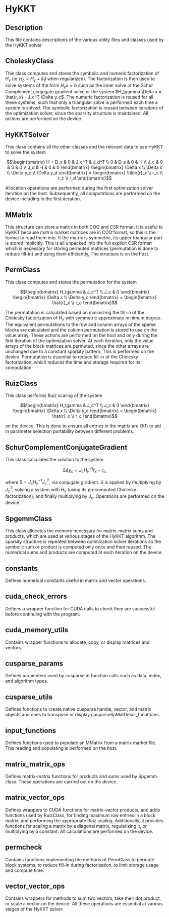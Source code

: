 # HyKKT

## Description
This file contains descriptions of the various utility files and classes used 
by the HyKKT solver

## CholeskyClass
This class computes and stores the symbolic and numeric factorization of 
$H_\gamma$ (or $H_\delta = H_\gamma + \delta_1 I$ when regularized). The 
factorization is then used to solve systems of the form $H_\gamma x = b$ such
as the inner solve of the Schur Complement conjugate gradient solve or the 
system $H_\gamma \Delta x = \hat{r_x} - J_c^T \Delta y_c$. The numeric 
factorization is reused for all these systems, such that only a triangular 
solve is performed each time a system is solved. The symbolic factorization is
reused between iterations of the optimization solver, since the sparsity 
structure is maintained. All actions are performed on the device.

## HyKKTSolver
This class contains all the other classes and the relevant data to use HyKKT
to solve the system
```math
\begin{bmatrix}
    H + D_x     & 0         & J_c^T     & J_d^T \\
      0         & D_s       & 0           & -I  \\
     J_c        & 0         & 0           & 0   \\
     J_d        & -I        & 0           & 0
\end{bmatrix}
\begin{bmatrix}
  \Delta x \\ \Delta s \\ \Delta y_c \\ \Delta y_d
\end{bmatrix} =
\begin{bmatrix}
  \tilde{r}_x \\ r_s \\ r_c \\ r_d
\end{bmatrix}
```
Allocation operations are performed during the first optimization solver 
iteration on the host. Subsequently, all computations are performed on the
device including in the first iteration.

## MMatrix
This structure can store a matrix in both COO and CSR format. It is useful to 
HyKKT because matrix market matrices are in COO format, so this is the format
to read them into. If the matrix is symmetric, its upper triangular part is
stored implicitly. This is all unpacked into the full explicit CSR format which
is necessary for storing permuted matrices (permutation is done to reduce 
fill-in) and using them efficiently, The structure is on the host.

## PermClass
This class computes and stores the permutation for the system
```math
\begin{bmatrix}
    H_\gamma    & J_c^T     \\
      J_c         & 0       
\end{bmatrix}
\begin{bmatrix}
  \Delta x \\ \Delta y_c
\end{bmatrix} =
\begin{bmatrix}
  \hat{r}_x \\ r_c 
\end{bmatrix}
```
The permutation is calculated based on minimizing the fill-in of the Cholesky
factorization of $H_\gamma$ with symmetric approximate minimum degree. The 
equivalent permutations to the row and column arrays of the sparse blocks are
calculated and the column permutation is stored to use on the value array. 
These actions are performed on the host and only during the first iteration of 
the optimization solver. At each iteration, only the value arrays of the block
matrices are permuted, since the other arrays are unchanged due to a constant 
sparsity pattern. This is performed on the device. Permutation is essential
to reduce fill-in of the Cholesky factorization, which reduces the time and 
storage required for its computation.

## RuizClass
This class performs Ruiz scaling of the system
```math
\begin{bmatrix}
    H_\gamma    & J_c^T     \\
      J_c         & 0       
\end{bmatrix}
\begin{bmatrix}
  \Delta x \\ \Delta y_c
\end{bmatrix} =
\begin{bmatrix}
  \hat{r}_x \\ r_c 
\end{bmatrix}
```
on the device. This is done to ensure all entries in the matrix are $O(1)$ to
aid in parameter selection portability between different problems.

## SchurComplementConjugateGradient
This class calculates the solution to the system
```math
S\Delta y_c = J_c H_\gamma^{-1} \hat{r}_x-r_{c},
```
where $S = J_c H_\gamma^{-1} J_c^T$, via conjugate gradient. $S$ is applied
by multiplying by $J_c^T$, solving a system with $H_\gamma$ (using its
precomputed Cholesky factorization), and finally multiplying by $J_c$. 
Operations are performed on the device.

## SpgemmClass
This class allocates the memory necessary for matrix-matrix sums and products,
which are used at various stages of the HyKKT algorithm. The sparsity structure
is repeated between optimization solver iterations so the symbolic sum or 
product is computed only once and then reused. The numerical sums and products 
are computed at each iteration on the device.

## constants
Defines numerical constants useful in matrix and vector operations.

## cuda\_check\_errors
Defines a wrapper function for CUDA calls to check they are successful
before continuing with the program.

## cuda\_memory\_utils
Contains wrapper functions to allocate, copy, or display matrices and vectors.

## cusparse\_params
Defines parameters used by cusparse in function calls such as data, index,
and algorithm types.

## cusparse\_utils
Defines functions to create native cusparse handle, vector, and matrix objects
and ones to transpose or display cusparseSpMatDescr\_t matrices.

## input\_functions
Defines functions used to populate an MMatrix from a matrix market file. This
reading and populating is performed on the host.

## matrix\_matrix\_ops
Defines matrix-matrix functions for products and sums used by Spgemm class.
These operations are carried out on the device.

## matrix\_vector\_ops
Defines wrappers to CUDA functions for matrix-vector products, and adds 
functions used by RuizClass, for finding maximum row entries in a block matrix,
and performing the appropriate Ruiz scaling. Additionally, it provides functions
for scaling a matrix by a diagonal matrix, regularizing it, or multiplying by a
constant. All calculations are performed on the device.

## permcheck
Contains functions implementing the methods of PermClass to permute block 
systems, to reduce fill-in during factorization, to limit storage usage and
compute time.

## vector\_vector\_ops
Contains wrappers for methods to sum two vectors, take their dot product,
or scale a vector on the device. All these operations are essential at various
stages of the HyKKT solver.
